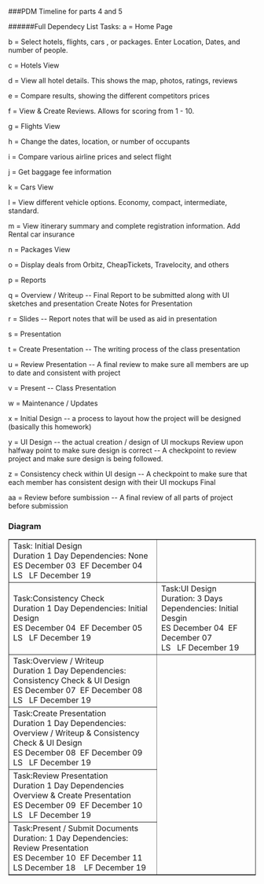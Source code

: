 ###PDM Timeline for parts 4 and 5

######Full Dependecy List
Tasks:
a = Home Page

b = Select hotels, flights, cars , or packages. Enter Location, Dates, and number of people.

c = Hotels View

d = View all hotel details. This shows the map, photos, ratings, reviews

e = Compare results, showing the different competitors prices

f = View & Create Reviews. Allows for scoring from 1 - 10.

g = Flights View

h = Change the dates, location, or number of occupants

i = Compare various airline prices and select flight

j = Get baggage fee information

k = Cars View

l = View different vehicle options. Economy, compact, intermediate, standard.

m = View itinerary summary and complete registration information. Add Rental car insurance

n = Packages View

o = Display deals from Orbitz, CheapTickets, Travelocity, and others

p = Reports

q = Overview / Writeup -- Final Report to be submitted along with UI sketches and presentation Create Notes for Presentation

r = Slides -- Report notes that will be used as aid in presentation

s = Presentation

t = Create Presentation -- The writing process of the class presentation

u = Review Presentation -- A final review to make sure all members are up to date and consistent with project

v = Present -- Class Presentation

w = Maintenance / Updates

x = Initial Design -- a process to layout how the project will be designed (basically this homework)

y = UI Design -- the actual creation / design of UI mockups Review upon halfway point to make sure design is correct -- A checkpoint to review project and make sure design is being followed.

z = Consistency check within UI design -- A checkpoint to make sure that each member has consistent design with their UI mockups Final

aa = Review before sumbission -- A final review of all parts of project before submission

### Diagram

<html>
<table border="1" cellspacing="10">
<tr><td>Task: Initial Design<br>
Duration 1 Day
Dependencies: None
<br><span>ES December 03&nbsp</span><span>&nbspEF December 04</span><br><span>LS&nbsp</span><span>&nbsp LF December 19</span>
</td></tr>

<tr><td>Task:Consistency Check<br>
Duration 1 Day
Dependencies: Initial Design
<br><span>ES December 04&nbsp</span><span>&nbspEF December 05</span><br><span>LS&nbsp</span><span>&nbsp LF December 19</span>
</td>
<td>Task:UI Design<br>
Duration: 3 Days
Dependencies: Initial Desgin
<br><span>ES December 04&nbsp</span><span>&nbspEF December 07</span><br><span>LS&nbsp</span><span>&nbsp LF December 19</span>
</td></tr>

<tr><td>Task:Overview / Writeup<br>
Duration 1 Day
Dependencies: Consistency Check & UI Design 
<br><span>ES December 07&nbsp</span><span>&nbspEF December 08</span><br><span>LS&nbsp</span><span>&nbsp LF December 19</span>
</td></tr>

<tr><td>Task:Create Presentation<br>
Duration 1 Day
Dependencies: Overview / Writeup &  Consistency Check & UI Design 
<br><span>ES December 08&nbsp</span><span>&nbspEF December 09</span><br><span>LS&nbsp</span><span>&nbsp LF December 19</span>
</td></tr>

<tr>
<td>Task:Review Presentation<br>
Duration 1 Day
Dependencies Overview & Create Presentation
<br><span>ES December 09&nbsp</span><span>&nbspEF December 10</span><br><span>LS&nbsp</span><span>&nbsp LF December 19</span>
</td></tr>

<tr><td>Task:Present / Submit Documents<br>
Duration: 1 Day
Dependencies: Review Presentation
<br><span>ES December 10&nbsp</span><span>&nbspEF December 11</span><br><span>LS December 18 &nbsp</span><span>&nbsp LF December 19</span></td></tr>

</table>

</html>
